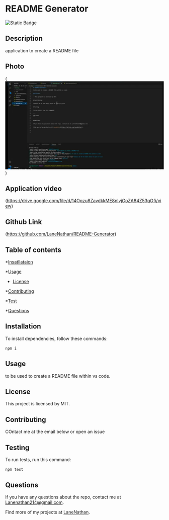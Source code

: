 # README Generator
![Static Badge](https://img.shields.io/badge/license-MIT-green.svg)

## Description

application to create a README file


## Photo

(![alt text](<./Develop/image.png>))


## Application video

(https://drive.google.com/file/d/14Oqzu8ZavdkkME8nlvjGoZA84Z53qOfi/view)

## Github Link

(https://github.com/LaneNathan/README-Generator)

## Table of contents

*[Insatllataion](#installation)

*[Usage](#Usage)


* [License](#license)


*[Contributing](#contibuting)

*[Test](#test)

*[Questions](#questions)

## Installation

To install dependencies, follow these commands:

```
npm i
```

## Usage

to be used to create a README file within vs code.

## License

  This project is licensed by MIT.

## Contributing

COntact me at the email below or open an issue

## Testing

To run tests, run this command:

```
npm test
```

## Questions

If you have any questions about the repo, contact me at Lanenathan214@gmail.com.

Find more of my projects at [LaneNathan](https://github.com/LaneNathan/).


